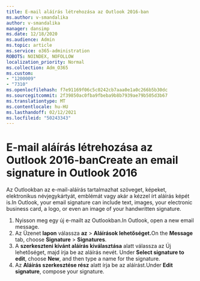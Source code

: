 ```yaml
---
title: E-mail aláírás létrehozása az Outlook 2016-ban
ms.author: v-smandalika
author: v-smandalika
manager: dansimp
ms.date: 12/18/2020
ms.audience: Admin
ms.topic: article
ms.service: o365-administration
ROBOTS: NOINDEX, NOFOLLOW
localization_priority: Normal
ms.collection: Adm_O365
ms.custom:
- "1200009"
- "7310"
ms.openlocfilehash: f7e91169f06c5c0242cb7aaa0e1a0c266b5b30dc
ms.sourcegitcommit: 2f39850ac0fba9fbeba9b8b7939ae79b505d3b67
ms.translationtype: MT
ms.contentlocale: hu-HU
ms.lasthandoff: 02/12/2021
ms.locfileid: "50243343"
---
```

# <a name="create-an-email-signature-in-outlook-2016"></a><span data-ttu-id="39e0d-102">E-mail aláírás létrehozása az Outlook 2016-ban</span><span class="sxs-lookup"><span data-stu-id="39e0d-102">Create an email signature in Outlook 2016</span></span>

<span data-ttu-id="39e0d-103">Az Outlookban az e-mail-aláírás tartalmazhat szöveget, képeket, elektronikus névjegykártyát, emblémát vagy akár a kézzel írt aláírás képét is.</span><span class="sxs-lookup"><span data-stu-id="39e0d-103">In Outlook, your email signature can include text, images, your electronic business card, a logo, or even an image of your handwritten signature.</span></span>

1. <span data-ttu-id="39e0d-104">Nyisson meg egy új e-mailt az Outlookban.</span><span class="sxs-lookup"><span data-stu-id="39e0d-104">In Outlook, open a new email message.</span></span>
2. <span data-ttu-id="39e0d-105">Az Üzenet **lapon** válassza **az**  >  **Aláírások lehetőséget.**</span><span class="sxs-lookup"><span data-stu-id="39e0d-105">On the **Message** tab, choose **Signature** > **Signatures**.</span></span>
3. <span data-ttu-id="39e0d-106">A **szerkeszteni kívánt aláírás kiválasztása** alatt válassza az Új lehetőséget, majd írja be az aláírás nevét. </span><span class="sxs-lookup"><span data-stu-id="39e0d-106">Under **Select signature to edit**, choose **New**, and then type a name for the signature.</span></span>
4. <span data-ttu-id="39e0d-107">Az **Aláírás szerkesztése rész** alatt írja be az aláírást.</span><span class="sxs-lookup"><span data-stu-id="39e0d-107">Under **Edit signature**, compose your signature.</span></span>
